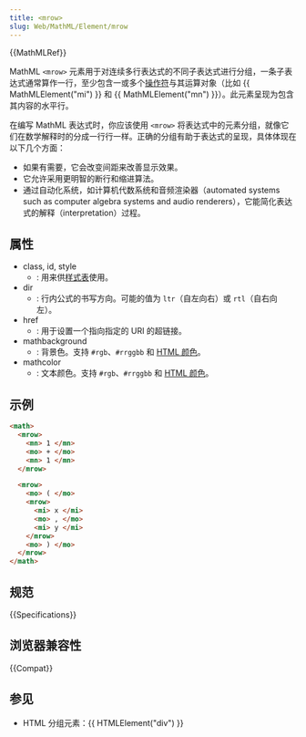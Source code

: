 ```yaml
---
title: <mrow>
slug: Web/MathML/Element/mrow
---
```


{{MathMLRef}}

MathML `<mrow>` 元素用于对连续多行表达式的不同子表达式进行分组，一条子表达式通常算作一行，至少包含一或多个[操作符](/zh-CN/docs/MathML/Element/mo)与其运算对象（比如 {{ MathMLElement("mi") }} 和 {{ MathMLElement("mn") }}）。此元素呈现为包含其内容的水平行。

在编写 MathML 表达式时，你应该使用 `<mrow>` 将表达式中的元素分组，就像它们在数学解释时的分成一行行一样。正确的分组有助于表达式的呈现，具体体现在以下几个方面：

- 如果有需要，它会改变间距来改善显示效果。
- 它允许采用更明智的断行和缩进算法。
- 通过自动化系统，如计算机代数系统和音频渲染器（automated systems such as computer algebra systems and audio renderers），它能简化表达式的解释（interpretation）过程。

## 属性

- class, id, style
  - : 用来供[样式表](/zh-CN/docs/Web/CSS)使用。
- dir
  - : 行内公式的书写方向。可能的值为 `ltr`（自左向右）或 `rtl`（自右向左）。
- href
  - : 用于设置一个指向指定的 URI 的超链接。
- mathbackground
  - : 背景色。支持 `#rgb`、`#rrggbb` 和 [HTML 颜色](/zh-CN/docs/CSS/color_value#Color_Keywords)。
- mathcolor
  - : 文本颜色。支持 `#rgb`、`#rrggbb` 和 [HTML 颜色](/zh-CN/docs/CSS/color_value#Color_Keywords)。

## 示例

```html
<math>
  <mrow>
    <mn> 1 </mn>
    <mo> + </mo>
    <mn> 1 </mn>
  </mrow>

  <mrow>
    <mo> ( </mo>
    <mrow>
      <mi> x </mi>
      <mo> , </mo>
      <mi> y </mi>
    </mrow>
    <mo> ) </mo>
  </mrow>
</math>
```

## 规范

{{Specifications}}

## 浏览器兼容性

{{Compat}}

## 参见

- HTML 分组元素：{{ HTMLElement("div") }}
